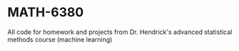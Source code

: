 # MATH-6380
All code for homework and projects from Dr. Hendrick's advanced statistical methods course (machine learning)
